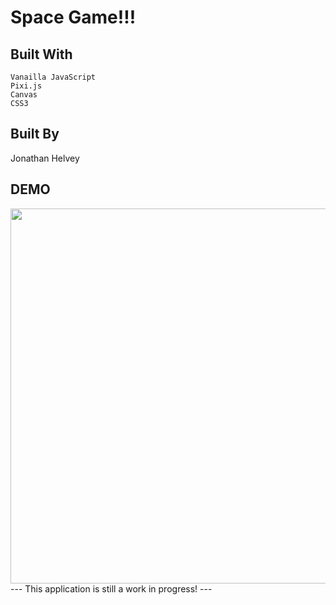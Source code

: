 # Space Game!!!

## Built With
```
Vanailla JavaScript
Pixi.js
Canvas
CSS3
```

## Built By
Jonathan Helvey

## DEMO
<img src="SpaceGame.gif" data-canonical-src="SpaceGame.gif" width="600" height="600" />
--- 
This application is still a work in progress!
---
